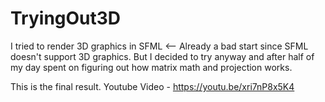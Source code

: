 # TryingOut3D
 
I tried to render 3D graphics in SFML <-- Already a bad start since SFML doesn't support 3D graphics. But I decided to try anyway and after half of my day spent on figuring out how matrix math and projection works.

This is the final result.
Youtube Video - https://youtu.be/xri7nP8x5K4
